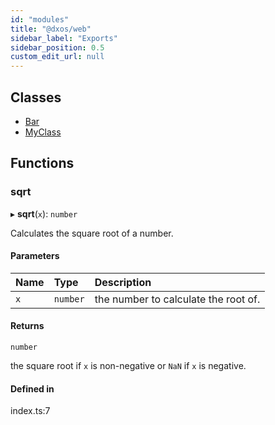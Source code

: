 ```yaml
---
id: "modules"
title: "@dxos/web"
sidebar_label: "Exports"
sidebar_position: 0.5
custom_edit_url: null
---
```


## Classes

- [Bar](classes/Bar)
- [MyClass](classes/MyClass)

## Functions

### sqrt

▸ **sqrt**(`x`): `number`

Calculates the square root of a number.

#### Parameters

| Name | Type | Description |
| :------ | :------ | :------ |
| `x` | `number` | the number to calculate the root of. |

#### Returns

`number`

the square root if `x` is non-negative or `NaN` if `x` is negative.

#### Defined in

index.ts:7
